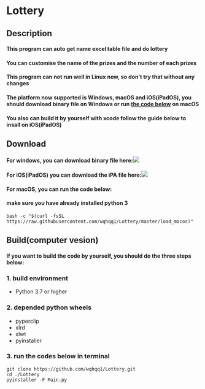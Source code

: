 Lottery  
=============
Description
----------------
#### This program can auto get name excel table file and do lottery  
#### You can customise the name of the prizes and the number of each prizes  
#### This program can not run well in Linux now, so don't try that without any changes  
#### The platform now supported is Windows, macOS and iOS(iPadOS), you should download binary file on Windows or run [the code below](#Download) on macOS
#### You also can build it by yourself with xcode follow the guide below to insall on iOS(iPadOS)
Download
---------------------------------  
#### For windows, you can download binary file here:[![](https://img.shields.io/github/v/release/wqhqq1/Lottery?color=green)](https://github.com/wqhqq1/Lottery/releases/tag/3.0)
#### For iOS(iPadOS) you can download the iPA file here:[![](https://img.shields.io/badge/release-3.5-green)]()
#### For macOS, you can run the code below:  
#### make sure you have already installed python 3
```
bash -c "$(curl -fsSL https://raw.githubusercontent.com/wqhqq1/Lottery/master/load_macos)"
```  
Build(computer vesion)
----------  
#### If you want to build the code by yourself, you should do the three steps below:  
### 1. build environment
   - Python 3.7 or higher
### 2. depended python wheels
   - pyperclip
   - xlrd
   - xlwt
   - pyinstaller
### 3. run the codes below in terminal
```
git clone https://github.com/wqhqq1/Lottery.git
cd ./Lottery
pyinstaller -F Main.py
```
